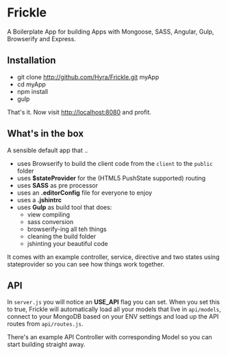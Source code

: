 # Frickle

A Boilerplate App for building Apps with Mongoose, SASS, Angular, Gulp, Browserify and Express.

## Installation

- git clone http://github.com/Hyra/Frickle.git myApp
- cd myApp
- npm install
- gulp

That's it. Now visit [http://localhost:8080](http://localhost:8080) and profit.

## What's in the box

A sensible default app that ..

  - uses Browserify to build the client code from the `client` to the `public` folder
  - uses **$stateProvider** for the (HTML5 PushState supported) routing
  - uses **SASS** as pre processor
  - uses an **.editorConfig** file for everyone to enjoy
  - uses a **.jshintrc**
  - uses **Gulp** as build tool that does:
  	- view compiling
  	- sass conversion
  	- browserify-ing all teh things
  	- cleaning the build folder
  	- jshinting your beautiful code

It comes with an example controller, service, directive and two states using stateprovider so you can see how things work together.

## API

In `server.js` you will notice an **USE_API** flag you can set. When you set this to true, Frickle will automatically load all your models that live in `api/models`, connect to your MongoDB based on your ENV settings and load up the API routes from `api/routes.js`.

There's an example API Controller with corresponding Model so you can start building straight away.
